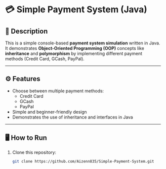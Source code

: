 # 💳 Simple Payment System (Java)

## 📌 Description
This is a simple console-based **payment system simulation** written in Java.  
It demonstrates **Object-Oriented Programming (OOP)** concepts like **inheritance** and **polymorphism** by implementing different payment methods (Credit Card, GCash, PayPal).

---

## ⚙️ Features
- Choose between multiple payment methods:
  - Credit Card
  - GCash
  - PayPal
- Simple and beginner-friendly design
- Demonstrates the use of inheritance and interfaces in Java

---

## 🖥️ How to Run
1. Clone this repository:
   ```bash
   git clone https://github.com/Aizenn835/Simple-Payment-System.git
